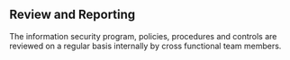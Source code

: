 ## Review and Reporting

The information security program, policies, procedures and controls are reviewed
on a regular basis internally by cross functional team members.


<!--
A security scorecard is produced every month with updates
to key metrics of the Tidepool information security program, to
measure its adoption and effectiveness.

The latest scorecard can be accessed here, once populated : [Security
Scorecard](N/A).
/>
